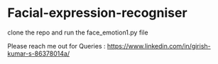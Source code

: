 
# Facial-expression-recogniser

clone the repo and run the face_emotion1.py file 

Please reach me out for Queries : https://www.linkedin.com/in/girish-kumar-s-86378014a/
